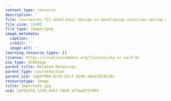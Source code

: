 ```yaml
---
content_type: resource
description: ''
file: courses/ec-721-wheelchair-design-in-developing-countries-spring-2009/1df932f81336456ffde9af7ae4f5f043_Imported1.jpg
file_size: 31495
file_type: image/jpeg
image_metadata:
  caption: ''
  credit: ''
  image-alt: ''
learning_resource_types: []
license: https://creativecommons.org/licenses/by-nc-sa/4.0/
ocw_type: OCWImage
parent_title: Related Resources
parent_type: CourseSection
parent_uid: 1a64799d-8c43-b3cf-02d8-abe22053510c
resourcetype: Image
title: Imported1.jpg
uid: 1df932f8-1336-456f-fde9-af7ae4f5f043
---
```

